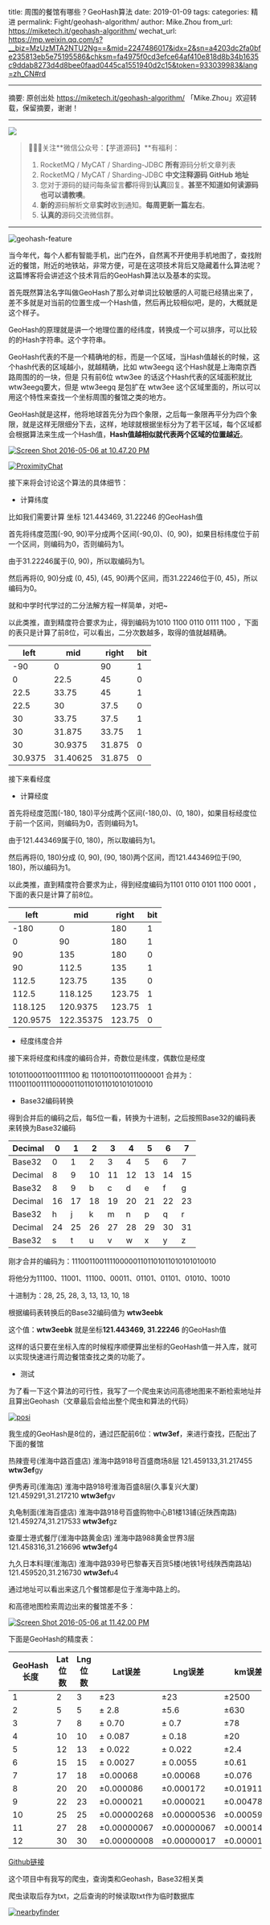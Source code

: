 title: 周围的餐馆有哪些？GeoHash算法
date: 2019-01-09
tags:
categories: 精进
permalink: Fight/geohash-algorithm/
author: Mike.Zhou
from_url: https://miketech.it/geohash-algorithm/
wechat_url: https://mp.weixin.qq.com/s?__biz=MzUzMTA2NTU2Ng==&mid=2247486017&idx=2&sn=a4203dc2fa0bfe235813eb5e75195586&chksm=fa4975f0cd3efce64af410e818d8b34b1635c9ddab8273d4d8bee0faad0445ca1551940d2c15&token=933039983&lang=zh_CN#rd

-------

摘要: 原创出处 https://miketech.it/geohash-algorithm/ 「Mike.Zhou」欢迎转载，保留摘要，谢谢！


-------

![](http://www.iocoder.cn/images/common/wechat_mp_2017_07_31.jpg)

> 🙂🙂🙂关注**微信公众号：【芋道源码】**有福利：
> 1. RocketMQ / MyCAT / Sharding-JDBC **所有**源码分析文章列表
> 2. RocketMQ / MyCAT / Sharding-JDBC **中文注释源码 GitHub 地址**
> 3. 您对于源码的疑问每条留言**都**将得到**认真**回复。**甚至不知道如何读源码也可以请教噢**。
> 4. **新的**源码解析文章**实时**收到通知。**每周更新一篇左右**。
> 5. **认真的**源码交流微信群。

-------

![geohash-feature](https://miketech.it/wp-content/uploads/2016/05/map.png)

当今年代，每个人都有智能手机，出门在外，自然离不开使用手机地图了，查找附近的餐馆，附近的地铁站，非常方便，可是在这项技术背后又隐藏着什么算法呢？这篇博客将会讲述这个技术背后的GeoHash算法以及基本的实现。



首先既然算法名字叫做GeoHash了那么对单词比较敏感的人可能已经猜出来了，差不多就是对当前的位置生成一个Hash值，然后再比较相似吧，是的，大概就是这个样子。

GeoHash的原理就是讲一个地理位置的经纬度，转换成一个可以排序，可以比较的的Hash字符串。这个字符串。

GeoHash代表的不是一个精确地的标，而是一个区域，当Hash值越长的时候，这个hash代表的区域越小，就越精确，比如 wtw3eegq 这个Hash就是上海南京西路周围的的一块，但是 只有前6位 wtw3ee 的话这个Hash代表的区域面积就比 wtw3eegq要大，但是 wtw3eegq 是包扩在 wtw3ee 这个区域里面的，所以可以用这个特性来查找一个坐标周围的餐馆之类的地方。

GeoHash就是这样，他将地球首先分为四个象限，之后每一象限再平分为四个象限，就是这样无限细分下去，这样，地球就根据坐标分为了若干区域，每个区域都会根据算法来生成一个Hash值，**Hash值越相似就代表两个区域的位置越近**。

[![Screen Shot 2016-05-06 at 10.47.20 PM](http://miketech.it/wp-content/uploads/2016/05/Screen-Shot-2016-05-06-at-10.47.20-PM.png)](http://miketech.it/wp-content/uploads/2016/05/Screen-Shot-2016-05-06-at-10.47.20-PM.png)

[![ProximityChat](http://miketech.it/wp-content/uploads/2016/05/ProximityChat.jpg)](http://miketech.it/wp-content/uploads/2016/05/ProximityChat.jpg)

接下来将会讨论这个算法的具体细节：

- 计算纬度

比如我们需要计算 坐标 121.443469, 31.22246 的GeoHash值

首先将纬度范围(-90, 90)平分成两个区间(-90,0)、(0, 90)，如果目标纬度位于前一个区间，则编码为0，否则编码为1。

由于31.22246属于(0, 90)，所以取编码为1。

然后再将(0, 90)分成 (0, 45), (45, 90)两个区间，而31.22246位于(0, 45)，所以编码为0。

就和中学时代学过的二分法解方程一样简单，对吧~

以此类推，直到精度符合要求为止，得到编码为1010 1100 0110 0111 1100 ，下面的表只是计算了前8位，可以看出，二分次数越多，取得的值就越精确。

| left    | mid      | right  | bit  |
| ------- | -------- | ------ | ---- |
| -90     | 0        | 90     | 1    |
| 0       | 22.5     | 45     | 0    |
| 22.5    | 33.75    | 45     | 1    |
| 22.5    | 30       | 37.5   | 0    |
| 30      | 33.75    | 37.5   | 1    |
| 30      | 31.875   | 33.75  | 1    |
| 30      | 30.9375  | 31.875 | 0    |
| 30.9375 | 31.40625 | 31.875 | 0    |



接下来看经度

- 计算经度

首先将经度范围(-180, 180)平分成两个区间(-180,0)、(0, 180)，如果目标经度位于前一个区间，则编码为0，否则编码为1。

由于121.443469属于(0, 180)，所以取编码为1。

然后再将(0, 180)分成 (0, 90), (90, 180)两个区间，而121.443469位于(90, 180)，所以编码为1。

以此类推，直到精度符合要求为止，得到经度编码为1101 0110 0101 1100 0001 ，下面的表只是计算了前8位。

| left     | mid       | right  | bit  |
| -------- | --------- | ------ | ---- |
| -180     | 0         | 180    | 1    |
| 0        | 90        | 180    | 1    |
| 90       | 135       | 180    | 0    |
| 90       | 112.5     | 135    | 1    |
| 112.5    | 123.75    | 135    | 0    |
| 112.5    | 118.125   | 123.75 | 1    |
| 118.125  | 120.9375  | 123.75 | 1    |
| 120.9575 | 122.35375 | 123.75 | 0    |

- 经度纬度合并

接下来将经度和纬度的编码合并，奇数位是纬度，偶数位是经度

10101100011001111100 和 11010110010111000001 合并为：
1110011001111000001101101011010101010010

- Base32编码转换

得到合并后的编码之后，每5位一看，转换为十进制，之后按照Base32的编码表来转换为Base32编码

| Decimal | 0    | 1    | 2    | 3    | 4    | 5    | 6    | 7    |
| ------- | ---- | ---- | ---- | ---- | ---- | ---- | ---- | ---- |
| Base32  | 0    | 1    | 2    | 3    | 4    | 5    | 6    | 7    |
| Decimal | 8    | 9    | 10   | 11   | 12   | 13   | 14   | 15   |
| Base32  | 8    | 9    | b    | c    | d    | e    | f    | g    |
| Decimal | 16   | 17   | 18   | 19   | 20   | 21   | 22   | 23   |
| Base32  | h    | j    | k    | m    | n    | p    | q    | r    |
| Decimal | 24   | 25   | 26   | 27   | 28   | 29   | 30   | 31   |
| Base32  | s    | t    | u    | v    | w    | x    | y    | z    |



刚才合并的编码为：1110011001111000001101101011010101010010

将他分为11100、11001、11100、00011、01101、01101、01010、10010

十进制为：28, 25, 28, 3, 13, 13, 10, 18

根据编码表转换后的Base32编码值为 **wtw3eebk**

这个值：**wtw3eebk** 就是坐标**121.443469, 31.22246** 的GeoHash值

这样的话只要在坐标入库的时候程序顺便算出坐标的GeoHash值一并入库，就可以实现快速进行周边餐馆查找之类的功能了。

- 测试

为了看一下这个算法的可行性，我写了一个爬虫来访问高德地图来不断检索地址并且算出Geohash（文章最后会给出整个爬虫和算法的代码）

[![posi](http://miketech.it/wp-content/uploads/2016/05/posi-e1462550831690.png)](http://miketech.it/wp-content/uploads/2016/05/posi-e1462550831690.png)

我生成的GeoHash是8位的，通过匹配前6位：**wtw3ef**，来进行查找，匹配出了下面的餐馆

热辣壹号(淮海中路百盛店)
淮海中路918号百盛商场8层
121.459133,31.217455
**wtw3ef**gy

伊秀寿司(淮海店)
淮海中路918号淮海百盛8层(久事复兴大厦)
121.459291,31.217210
**wtw3ef**gv

丸龟制面(淮海百盛店)
淮海中路918号百盛购物中心B1楼13铺(近陕西南路)
121.459274,31.217533
**wtw3ef**gz

查厘士港式餐厅(淮海中路黄金店)
淮海中路988黄金世界3层
121.458316,31.216696
**wtw3ef**g4

九久日本料理(淮海店)
淮海中路939号巴黎春天百货5楼(地铁1号线陕西南路站)
121.459520,31.216730
**wtw3ef**u4

通过地址可以看出来这几个餐馆都是位于淮海中路上的。

和高德地图检索周边出来的餐馆差不多：

[![Screen Shot 2016-05-06 at 11.42.00 PM](http://miketech.it/wp-content/uploads/2016/05/Screen-Shot-2016-05-06-at-11.42.00-PM-e1462550385299.png)](http://miketech.it/wp-content/uploads/2016/05/Screen-Shot-2016-05-06-at-11.42.00-PM-e1462550385299.png)



下面是GeoHash的精度表：

| GeoHash长度 | Lat位数 | Lng位数 | Lat误差     | Lng误差     | km误差     |
| ----------- | ------- | ------- | ----------- | ----------- | ---------- |
| 1           | 2       | 3       | ±23         | ±23         | ±2500      |
| 2           | 5       | 5       | ± 2.8       | ±5.6        | ±630       |
| 3           | 7       | 8       | ± 0.70      | ± 0.7       | ±78        |
| 4           | 10      | 10      | ± 0.087     | ± 0.18      | ±20        |
| 5           | 12      | 13      | ± 0.022     | ± 0.022     | ±2.4       |
| 6           | 15      | 15      | ± 0.0027    | ± 0.0055    | ±0.61      |
| 7           | 17      | 18      | ±0.00068    | ±0.00068    | ±0.076     |
| 8           | 20      | 20      | ±0.000086   | ±0.000172   | ±0.01911   |
| 9           | 22      | 23      | ±0.000021   | ±0.000021   | ±0.00478   |
| 10          | 25      | 25      | ±0.00000268 | ±0.00000536 | ±0.0005971 |
| 11          | 27      | 28      | ±0.00000067 | ±0.00000067 | ±0.0001492 |
| 12          | 30      | 30      | ±0.00000008 | ±0.00000017 | ±0.0000186 |



[Github链接](https://github.com/Yigang0622/GeoHash-Algorithm)

这个项目中有我写的爬虫，查询类和Geohash，Base32相关类

爬虫读取后存为txt，之后查询的时候读取txt作为临时数据库

[![nearbyfinder](http://miketech.it/wp-content/uploads/2016/05/nearbyfinder-e1462550515238.png)](http://miketech.it/wp-content/uploads/2016/05/nearbyfinder-e1462550515238.png)
